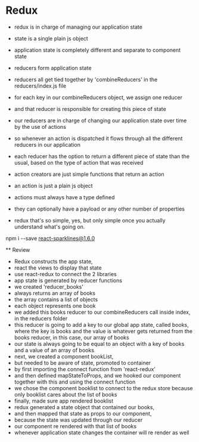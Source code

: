# Redux

* redux is in charge of managing our application state
* state is a single plain js object
* application state is completely different and separate to component state

* reducers form application state
* reducers all get tied together by 'combineReducers' in the reducers/index.js file
* for each key in our combineReducers object, we assign one reducer
* and that reducer is responsible for creating this piece of state
* our reducers are in charge of changing our application state over time by the use of actions
* so whenever an action is dispatched it flows through all the different reducers in our application
* each reducer has the option to return a different piece of state than the usual, based on the type of action that was received
* action creators are just simple functions that return an action
* an action is just a plain js object
* actions must always have a type defined
* they can optionally have a payload or any other number of properties
* redux that's so simple, yes, but only simple once you actually understand what's going on.

npm i --save react-sparklines@1.6.0

\*\* Review

* Redux constructs the app state,
* react the views to display that state
* use react-redux to connect the 2 libraries
* app state is generated by reducer functions
* we created 'reducer_books'
* always returns an array of books
* the array contains a list of objects
* each object represents one book
* we added this books reducer to our combineReducers call inside index, in the reducers folder
* this reducer is going to add a key to our global app state, called books, where the key is books and the value is whatever gets returned from the books reducer, in this case, our array of books
* our state is always going to be equal to an object with a key of books and a value of an array of books
* next, we created a component bookList,
* but needed to be aware of state, promoted to container
* by first importing the connect function from 'react-redux'
* and then defined mapStateToProps, and we hooked our component together with this and using the connect function
* we chose the component booklist to connect to the redux store because only booklist cares about the list of books
* finally, made sure app rendered booklist <code><BookList/></code>
* redux generated a state object that contained our books,
* and then mapped that state as props to our component,
* because the state was updated through our reducer
* our component re rendered with that list of books
* whenever application state changes the container will re render as well
